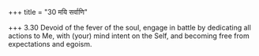 +++
title = "30 मयि सर्वाणि"

+++
3.30 Devoid of the fever of the soul, engage in battle by dedicating all
actions to Me, with (your) mind intent on the Self, and becoming free
from expectations and egoism.
